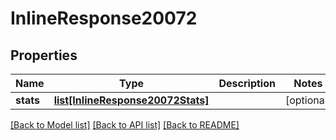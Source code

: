 # InlineResponse20072

## Properties
Name | Type | Description | Notes
------------ | ------------- | ------------- | -------------
**stats** | [**list[InlineResponse20072Stats]**](InlineResponse20072Stats.md) |  | [optional] 

[[Back to Model list]](../README.md#documentation-for-models) [[Back to API list]](../README.md#documentation-for-api-endpoints) [[Back to README]](../README.md)

